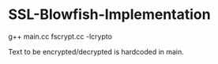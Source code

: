 # SSL-Blowfish-Implementation
g++  main.cc fscrypt.cc -lcrypto

Text to be encrypted/decrypted is hardcoded in main. 
